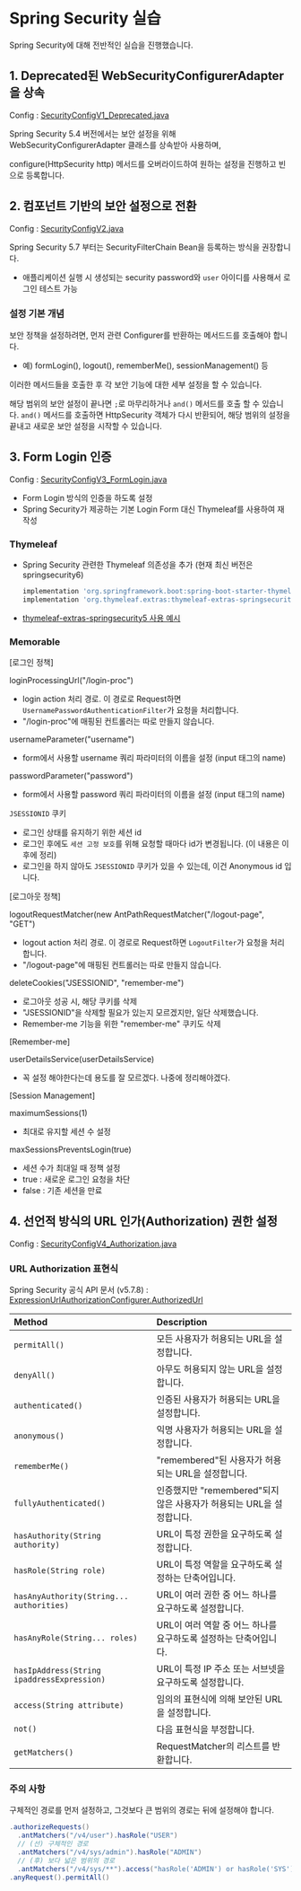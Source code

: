 # Spring Security 실습

Spring Security에 대해 전반적인 실습을 진행했습니다.

## 1. Deprecated된 WebSecurityConfigurerAdapter을 상속
Config : [SecurityConfigV1_Deprecated.java](src/main/java/study/security/config/SecurityConfigV1_Deprecated.java)

Spring Security 5.4 버전에서는 보안 설정을 위해 WebSecurityConfigurerAdapter 클래스를 상속받아 사용하며, 

configure(HttpSecurity http) 메서드를 오버라이드하여 원하는 설정을 진행하고 빈으로 등록합니다.

## 2. 컴포넌트 기반의 보안 설정으로 전환

Config : [SecurityConfigV2.java](src/main/java/study/security/config/SecurityConfigV2.java)

Spring Security 5.7 부터는 SecurityFilterChain Bean을 등록하는 방식을 권장합니다.
- 애플리케이션 실행 시 생성되는 security password와 `user` 아이디를 사용해서 로그인 테스트 가능

### 설정 기본 개념
보안 정책을 설정하려면, 먼저 관련 Configurer를 반환하는 메서드드를 호출해야 합니다.
- 예) formLogin(), logout(), rememberMe(), sessionManagement() 등

이러한 메서드들을 호출한 후 각 보안 기능에 대한 세부 설정을 할 수 있습니다.

해당 범위의 보안 설정이 끝나면 ```;```로 마무리하거나 ```and()``` 메서드를 호출 할 수 있습니다.
```and()``` 메서드를 호출하면 HttpSecurity 객체가 다시 반환되어, 해당 범위의 설정을 끝내고 새로운 보안 설정을 시작할 수 있습니다.

## 3. Form Login 인증

Config : [SecurityConfigV3_FormLogin.java](src/main/java/study/security/config/SecurityConfigV3_FormLogin.java)

- Form Login 방식의 인증을 하도록 설정
- Spring Security가 제공하는 기본 Login Form 대신 Thymeleaf를 사용하여 재작성

### Thymeleaf
- Spring Security 관련한 Thymeleaf 의존성을 추가 (현재 최신 버전은 springsecurity6)
  ```build.gradle
  implementation 'org.springframework.boot:spring-boot-starter-thymeleaf'
  implementation 'org.thymeleaf.extras:thymeleaf-extras-springsecurity5'
  ```
- [thymeleaf-extras-springsecurity5 사용 예시](src/main/resources/templates/layout/top.html)

### Memorable

[로그인 정책]
  
  loginProcessingUrl("/login-proc")
  - login action 처리 경로. 이 경로로 Request하면 ```UsernamePasswordAuthenticationFilter```가 요청을 처리합니다.
  - "/login-proc"에 매핑된 컨트롤러는 따로 만들지 않습니다.

  usernameParameter("username")
  - form에서 사용할 username 쿼리 파라미터의 이름을 설정 (input 태그의 name)
  
  passwordParameter("password")
  - form에서 사용할 password 쿼리 파라미터의 이름을 설정 (input 태그의 name)

  ```JSESSIONID``` 쿠키
  - 로그인 상태를 유지하기 위한 세션 id
  - 로그인 후에도 ```세션 고정 보호```를 위해 요청할 때마다 id가 변경됩니다. (이 내용은 이후에 정리)
  - 로그인을 하지 않아도 ```JSESSIONID``` 쿠키가 있을 수 있는데, 이건 Anonymous id 입니다.

[로그아웃 정책]

  logoutRequestMatcher(new AntPathRequestMatcher("/logout-page", "GET")
  - logout action 처리 경로. 이 경로로 Request하면 ```LogoutFilter```가 요청을 처리합니다.
  - "/logout-page"에 매핑된 컨트롤러는 따로 만들지 않습니다.

  deleteCookies("JSESSIONID", "remember-me")
  - 로그아웃 성공 시, 해당 쿠키를 삭제
  - "JSESSIONID"을 삭제할 필요가 있는지 모르겠지만, 일단 삭제했습니다.
  - Remember-me 기능을 위한 "remember-me" 쿠키도 삭제

[Remember-me]

  userDetailsService(userDetailsService)
  - 꼭 설정 해야한다는데 용도를 잘 모르겠다. 나중에 정리해야겠다.

[Session Management]

  maximumSessions(1)
  - 최대로 유지할 세션 수 설정

  maxSessionsPreventsLogin(true)
  - 세션 수가 최대일 때 정책 설정
  - true : 새로운 로그인 요청을 차단
  - false : 기존 세션을 만료

## 4. 선언적 방식의 URL 인가(Authorization) 권한 설정

Config : [SecurityConfigV4_Authorization.java](src/main/java/study/security/config/SecurityConfigV4_Authorization.java)

### URL Authorization 표현식

Spring Security 공식 API 문서 (v5.7.8) : [ExpressionUrlAuthorizationConfigurer.AuthorizedUrl](https://docs.spring.io/spring-security/site/docs/5.7.8/api/org/springframework/security/config/annotation/web/configurers/ExpressionUrlAuthorizationConfigurer.AuthorizedUrl.html)

| Method                                     | Description |
|:-------------------------------------------|:----|
| `permitAll()`                              | 모든 사용자가 허용되는 URL을 설정합니다. |
| `denyAll()`                                | 아무도 허용되지 않는 URL을 설정합니다. |
| `authenticated()`                          | 인증된 사용자가 허용되는 URL을 설정합니다. |
| `anonymous()`                              | 익명 사용자가 허용되는 URL을 설정합니다. |
| `rememberMe()`                             | "remembered"된 사용자가 허용되는 URL을 설정합니다. |
| `fullyAuthenticated()`                     | 인증했지만 "remembered"되지 않은 사용자가 허용되는 URL을 설정합니다. |
| `hasAuthority(String authority)`           | URL이 특정 권한을 요구하도록 설정합니다. |
| `hasRole(String role)`                     | URL이 특정 역할을 요구하도록 설정하는 단축어입니다. |
| `hasAnyAuthority(String... authorities)`   | URL이 여러 권한 중 어느 하나를 요구하도록 설정합니다. |
| `hasAnyRole(String... roles)`              | URL이 여러 역할 중 어느 하나를 요구하도록 설정하는 단축어입니다. |
| `hasIpAddress(String ipaddressExpression)` | URL이 특정 IP 주소 또는 서브넷을 요구하도록 설정합니다. |
| `access(String attribute)`                 | 임의의 표현식에 의해 보안된 URL을 설정합니다. |
| `not()`                                    | 다음 표현식을 부정합니다. |
| `getMatchers()`                            | RequestMatcher의 리스트를 반환합니다. |

### 주의 사항

구체적인 경로를 먼저 설정하고, 그것보다 큰 범위의 경로는 뒤에 설정해야 합니다.

```java
.authorizeRequests()
  .antMatchers("/v4/user").hasRole("USER")
  // (선) 구체적인 경로
  .antMatchers("/v4/sys/admin").hasRole("ADMIN")
  // (후) 보다 넓은 범위의 경로
  .antMatchers("/v4/sys/**").access("hasRole('ADMIN') or hasRole('SYS')")
.anyRequest().permitAll()
```